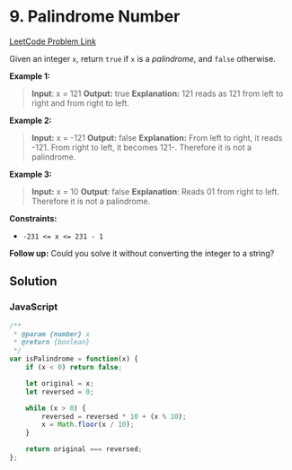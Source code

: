 # 9. Palindrome Number

[LeetCode Problem Link](https://leetcode.com/problems/palindrome-number/)

Given an integer `x`, return `true` if `x` is a *palindrome*, and `false` otherwise.

**Example 1:**

>**Input**: x = 121
**Output:** true
**Explanation:** 121 reads as 121 from left to right and from right to left.

**Example 2:**

>**Input:** x = -121
**Output:** false
**Explanation:** From left to right, it reads -121. From right to left, it becomes 121-. Therefore it is not a palindrome.

**Example 3:**

>**Input:** x = 10
**Output**: false
**Explanation**: Reads 01 from right to left. Therefore it is not a palindrome.

**Constraints:**

* `-231 <= x <= 231 - 1`

**Follow up:** Could you solve it without converting the integer to a string?

## Solution

### JavaScript

```javaScript
/**
 * @param {number} x
 * @return {boolean}
 */
var isPalindrome = function(x) {
    if (x < 0) return false;

    let original = x;
    let reversed = 0;

    while (x > 0) {
        reversed = reversed * 10 + (x % 10);
        x = Math.floor(x / 10);
    }

    return original === reversed;
};
```
